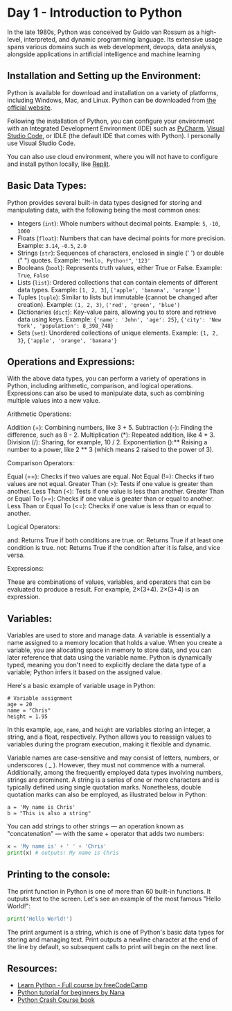 # Day 1 - Introduction to Python

In the late 1980s, Python was conceived by Guido van Rossum as a high-level, interpreted, and dynamic programming language. Its extensive usage spans various domains such as web development, devops, data analysis, alongside applications in artificial intelligence and machine learning

## Installation and Setting up the Environment:

Python is available for download and installation on a variety of platforms, including Windows, Mac, and Linux. Python can be downloaded from [the official website](https://www.python.org/.).

Following the installation of Python, you can configure your environment with an Integrated Development Environment (IDE) such as [PyCharm](https://www.jetbrains.com/pycharm/), [Visual Studio Code](https://code.visualstudio.com/), or IDLE (the default IDE that comes with Python).
I personally use Visual Studio Code.

You can also use cloud environment, where you will not have to configure and install python locally, like [Replit](https://replit.com/).

## Basic Data Types:

Python provides several built-in data types designed for storing and manipulating data, with the following being the most common ones:

  - Integers (`int`): Whole numbers without decimal points. Example: `5`, `-10`, `1000`
  - Floats (`float`): Numbers that can have decimal points for more precision. Example: `3.14`, `-0.5`, `2.0`
  - Strings (`str`): Sequences of characters, enclosed in single (' ') or double (" ") quotes. Example: `"Hello, Python!"`, `'123'`
  - Booleans (`bool`): Represents truth values, either True or False. Example: `True`, `False`
  - Lists (`list`): Ordered collections that can contain elements of different data types. Example: `[1, 2, 3]`, `['apple', 'banana', 'orange']`
  - Tuples (`tuple`): Similar to lists but immutable (cannot be changed after creation). Example: `(1, 2, 3)`, `('red', 'green', 'blue')`
  - Dictionaries (`dict`): Key-value pairs, allowing you to store and retrieve data using keys. Example: `{'name': 'John', 'age': 25}`, `{'city': 'New York', 'population': 8_398_748}`
  - Sets (`set`): Unordered collections of unique elements. Example: `{1, 2, 3}`, `{'apple', 'orange', 'banana'}`

## Operations and Expressions:

With the above data types, you can perform a variety of operations in Python, including arithmetic, comparison, and logical operations.
Expressions can also be used to manipulate data, such as combining multiple values into a new value.

Arithmetic Operations:

Addition (+): Combining numbers, like 3 + 5.
Subtraction (-): Finding the difference, such as 8 - 2.
Multiplication (*): Repeated addition, like 4 * 3.
Division (/): Sharing, for example, 10 / 2.
Exponentiation ():** Raising a number to a power, like 2 ** 3 (which means 2 raised to the power of 3).

Comparison Operators:

Equal (==): Checks if two values are equal.
Not Equal (!=): Checks if two values are not equal.
Greater Than (>): Tests if one value is greater than another.
Less Than (<): Tests if one value is less than another.
Greater Than or Equal To (>=): Checks if one value is greater than or equal to another.
Less Than or Equal To (<=): Checks if one value is less than or equal to another.

Logical Operators:

and: Returns True if both conditions are true.
or: Returns True if at least one condition is true.
not: Returns True if the condition after it is false, and vice versa.

Expressions:

These are combinations of values, variables, and operators that can be evaluated to produce a result. For example, 2×(3+4). 2×(3+4) is an expression.

## Variables:

Variables are used to store and manage data. A variable is essentially a name assigned to a memory location that holds a value. When you create a variable, you are allocating space in memory to store data, and you can later reference that data using the variable name. Python is dynamically typed, meaning you don't need to explicitly declare the data type of a variable; Python infers it based on the assigned value.

Here's a basic example of variable usage in Python:
```
# Variable assignment
age = 20
name = "Chris"
height = 1.95
```

In this example, `age`, `name`, and `height` are variables storing an integer, a string, and a float, respectively. Python allows you to reassign values to variables during the program execution, making it flexible and dynamic.

Variable names are case-sensitive and may consist of letters, numbers, or underscores ( _ ). However, they must not commence with a numeral. Additionally, among the frequently employed data types involving numbers, strings are prominent. A string is a series of one or more characters and is typically defined using single quotation marks. Nonetheless, double quotation marks can also be employed, as illustrated below in Python:
```
a = 'My name is Chris'
b = "This is also a string"
```
You can add strings to other strings — an operation known as "concatenation" — with the same + operator that adds two numbers:

``` python
x = 'My name is' + ' ' + 'Chris'
print(x) # outputs: My name is Chris
```

## Printing to the console:

The print function in Python is one of more than 60 built-in functions. It outputs text to the screen.
Let's see an example of the most famous "Hello World!":

``` python
print('Hello World!')
```

The print argument is a string, which is one of Python's basic data types for storing and managing text. Print outputs a newline character at the end of the line by default, so subsequent calls to print will begin on the next line.

## Resources:

- [Learn Python - Full course by freeCodeCamp](https://youtu.be/rfscVS0vtbw)
- [Python tutorial for beginners by Nana](https://youtu.be/t8pPdKYpowI)
- [Python Crash Course book](https://amzn.to/40NfY45)



